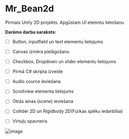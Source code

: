 # Mr_Bean2d
Pirmais Unity 2D projekts. Apgūstam UI elemntu lietošanu

**Darāmo darbu saraksts:**
- [ ] Button, inputfield un text elementu lietojums
- [ ] Canvas izmēra pielāgošanu
- [ ] Checkbox, Dropdown un slider elementu lietojums
- [ ] Pirmā C# skripta izveide
- [ ] Audio cource ieviešana
- [ ] Scrollview elementa lietojums
- [ ] Otrās ainas (scene) ieviešana
- [ ] Collider 2D un Rigidbody 2D(Fizikas spēku iedarbība)
- [ ] Virtuļu spavneris
      

![image](https://github.com/user-attachments/assets/322b625b-4cf7-4936-b72a-d64405c7df5f)
